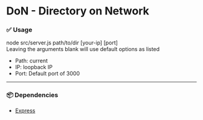 # DoN - Directory on Network

<h3>✅ Usage</h3>
node src/server.js path/to/dir [your-ip] [port]
<br />
Leaving the arguments blank will use default options as listed
<ul>
  <li>Path: current</li>
  <li>IP: loopback IP</li>
  <li>Port: Default port of 3000</li>
</ul>

<hr />

<h3>📦 Dependencies</h3>
<ul>
  <li><a href="https://expressjs.com/">Express</a></li>
</ul>
